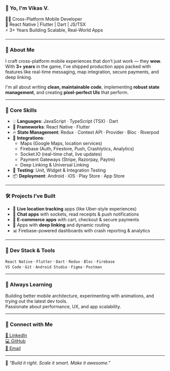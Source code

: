 ### 👋 Yo, I'm Vikas V.

🧑‍💻 Cross-Platform Mobile Developer  
📱 React Native | Flutter | Dart | JS/TSX  
⚡ 3+ Years Building Scalable, Real-World Apps

---

### 🚀 About Me

I craft cross-platform mobile experiences that don’t just work — they **wow**.  
With **3+ years** in the game, I’ve shipped production apps packed with features like real-time messaging, map integration, secure payments, and deep linking.

I'm all about writing **clean, maintainable code**, implementing **robust state management**, and creating **pixel-perfect UIs** that perform.

---

### 🧠 Core Skills

- 💡 **Languages**: JavaScript · TypeScript (TSX) · Dart  
- 📱 **Frameworks**: React Native · Flutter  
- 🔥 **State Management**: Redux · Context API · Provider · Bloc · Riverpod  
- 🔌 **Integrations**:  
  - Maps (Google Maps, location services)  
  - Firebase (Auth, Firestore, Push, Crashlytics, Analytics)  
  - Socket.IO (real-time chat, live updates)  
  - Payment Gateways (Stripe, Razorpay, Paytm)  
  - Deep Linking & Universal Linking  
- 🧪 **Testing**: Unit, Widget & Integration Testing  
- 📦 **Deployment**: Android · iOS · Play Store · App Store

---

### 🛠️ Projects I’ve Built

- 🚖 **Live location tracking** apps (like Uber-style experiences)  
- 💬 **Chat apps** with sockets, read receipts & push notifications  
- 🛒 **E-commerce apps** with cart, checkout & secure payments  
- 🧭 Apps with **deep linking** and dynamic routing  
- 📊 Firebase-powered dashboards with crash reporting & analytics

---

### 📂 Dev Stack & Tools

`React Native` · `Flutter` · `Dart` · `Redux` · `Bloc` · `Firebase`  
`VS Code` · `Git` · `Android Studio` · `Figma` · `Postman`

---

### 🌱 Always Learning
Building better mobile architecture, experimenting with animations, and trying out the latest dev tools.  
Passionate about performance, UX, and app scalability.

---

### 🔗 Connect with Me

[💼 LinkedIn](https://www.linkedin.com/in/vikas-v-33156b215/)  
[💻 GitHub](https://github.com/v-vikas01)  
[📧 Email](mailto:vikasvshetty@gmail.com)

---

🧠 _“Build it right. Scale it smart. Make it awesome.”_
